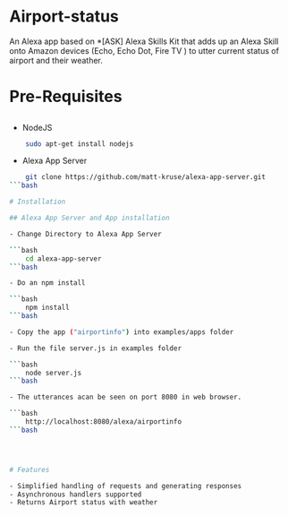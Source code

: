 # Airport-status

An Alexa app based on *[ASK] Alexa Skills Kit that adds up an Alexa Skill onto Amazon devices (Echo, Echo Dot, Fire TV ) to utter current status of airport and their weather.

# Pre-Requisites

##
- NodeJS

```bash
	sudo apt-get install nodejs
```
- Alexa App Server

```bash
	git clone https://github.com/matt-kruse/alexa-app-server.git
```bash

# Installation

## Alexa App Server and App installation

- Change Directory to Alexa App Server

```bash
	cd alexa-app-server
```bash

- Do an npm install

```bash
	npm install
```bash

- Copy the app ("airportinfo") into examples/apps folder

- Run the file server.js in examples folder

```bash
	node server.js
```bash

- The utterances acan be seen on port 8080 in web browser.

```bash
	http://localhost:8080/alexa/airportinfo
```bash




# Features

- Simplified handling of requests and generating responses
- Asynchronous handlers supported
- Returns Airport status with weather

